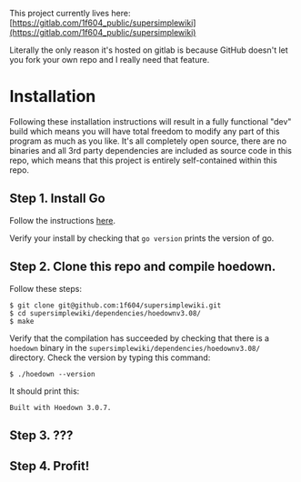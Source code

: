 This project currently lives here: [https://gitlab.com/1f604_public/supersimplewiki](https://gitlab.com/1f604_public/supersimplewiki)

Literally the only reason it's hosted on gitlab is because GitHub doesn't let you fork your own repo and I really need that feature.

# Installation

Following these installation instructions will result in a fully functional "dev" build which means you will have total freedom to modify any part of this program as much as you like. It's all completely open source, there are no binaries and all 3rd party dependencies are included as source code in this repo, which means that this project is entirely self-contained within this repo.

## Step 1. Install Go

Follow the instructions [here](https://go.dev/doc/install). 

Verify your install by checking that `go version` prints the version of go.

## Step 2. Clone this repo and compile hoedown. 

Follow these steps:

```
$ git clone git@github.com:1f604/supersimplewiki.git
$ cd supersimplewiki/dependencies/hoedownv3.08/
$ make
```

Verify that the compilation has succeeded by checking that there is a `hoedown` binary in the `supersimplewiki/dependencies/hoedownv3.08/` directory. Check the version by typing this command:

```
$ ./hoedown --version
```

It should print this:

```
Built with Hoedown 3.0.7.
```

## Step 3. ???

## Step 4. Profit!







